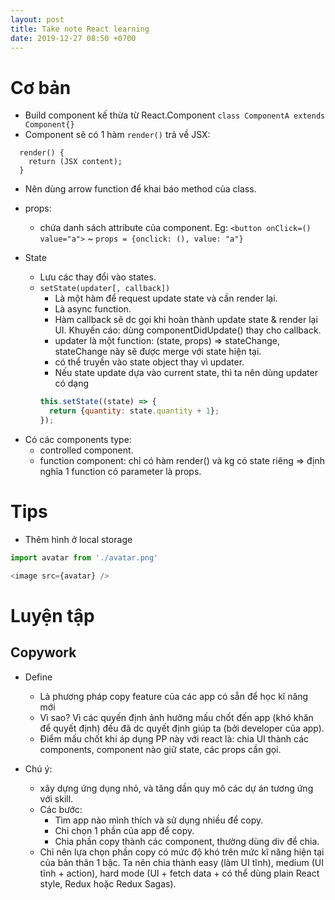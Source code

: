 ```yaml
---
layout: post
title: Take note React learning
date: 2019-12-27 08:50 +0700
---
```


# Cơ bản

- Build component kế thừa từ React.Component `class ComponentA extends Component{}`
- Component sẽ có 1 hàm `render()` trả về JSX: 
```JSX 
  render() {
    return (JSX content);
  }
```
- Nên dùng arrow function để khai báo method của class.
* props: 
  - chứa danh sách attribute của component. Eg: `<button onClick=() value="a">` ~ `props = {onclick: (), value: "a"}`

* State
  - Lưu các thay đổi vào states.
  - `setState(updater[, callback])` 
    + Là một hàm để request update state và cần render lại.
    + Là async function.
    + Hàm callback sẽ dc gọi khi hoàn thành update state & render lại UI. Khuyến cáo: dùng componentDidUpdate() thay cho callback.
    + updater là một function: (state, props) => stateChange, stateChange này sẽ được merge với state hiện tại.
    + có thể truyền vào state object thay vì updater.
    + Nếu state update dựa vào current state, thì ta nên dùng updater có dạng 
    ```js 
    this.setState((state) => {
      return {quantity: state.quantity + 1};
    });
    ```



- Có các components type: 
  * controlled component.
  * function component: chỉ có hàm render() và kg có state riêng => định nghĩa 1 function có parameter là props.

# Tips
 - Thêm hình ở local storage
 ```js 
 import avatar from './avatar.png'

 <image src={avatar} /> 
 ```

# Luyện tập
  ##  Copywork
  * Define
    - Là phương pháp copy feature của các app có sẵn để học kĩ năng mới
    - Vì sao? Vì các quyến định ảnh hưởng mấu chốt đến app (khó khăn để quyết định) đều đã dc quyết định giúp ta (bởi developer của app).
    - Điểm mấu chốt khi áp dụng PP này với react là: chia UI thành các components, component nào giữ state, các props cần gọi. 

  * Chú ý:
    - xây dựng ứng dụng nhỏ, và tăng dần quy mô các dự án tương ứng với skill.
    - Các bước: 
      + Tìm app nào mình thích và sử dụng nhiều để copy.
      + Chỉ chọn 1 phần của app để copy.
      + Chia phần copy thành các component, thường dùng div để chia.
    - Chỉ nên lựa chọn phần copy có mức độ khó trên mức kĩ năng hiện tại của bản thân 1 bậc. Ta nên chia thành easy (làm UI tĩnh), medium (UI tĩnh + action), hard mode (UI + fetch data + có thể dùng plain React style, Redux hoặc Redux Sagas).